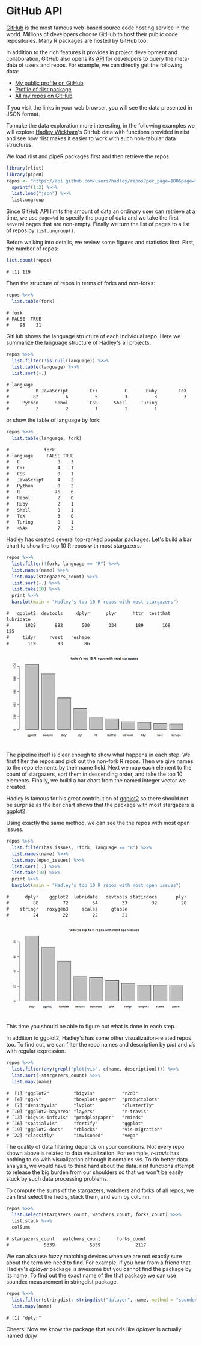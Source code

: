 

# GitHub API

[GitHub](https://github.com/) is the most famous web-based source code hosting service in the world. Millions of developers choose GitHub to host their public code repositories. Many R packages are hosted by GitHub too.

In addition to the rich features it provides in project development and collaboration, GitHub also opens its [API](https://api.github.com/) for developers to query the meta-data of users and repos. For example, we can directly get the following data:

- [My public profile on GitHub](https://api.github.com/users/renkun-ken)
- [Profile of rlist package](https://api.github.com/repos/renkun-ken/rlist)
- [All my repos on GitHub](https://api.github.com/users/renkun-ken/repos)

If you visit the links in your web browser, you will see the data presented in JSON format.

To make the data exploration more interesting, in the following examples we will explore [Hadley Wickham](https://github.com/hadley)'s GitHub data with functions provided in rlist and see how rlist makes it easier to work with such non-tabular data structures.

We load rlist and pipeR packages first and then retrieve the repos.


```r
library(rlist)
library(pipeR)
repos <- "https://api.github.com/users/hadley/repos?per_page=100&page=%d" %>>%
  sprintf(1:2) %>>%
  list.load("json") %>>%
  list.ungroup
```

Since GitHub API limits the amount of data an ordinary user can retrieve at a time, we use `page=%d` to specify the page of data and we take the first several pages that are non-empty. Finally we turn the list of pages to a list of repos by `list.ungroup()`.

Before walking into details, we review some figures and statistics first. First, the number of repos:


```r
list.count(repos)
```

```
# [1] 119
```

Then the structure of repos in terms of forks and non-forks:


```r
repos %>>%
  list.table(fork)
```

```
# fork
# FALSE  TRUE 
#    98    21
```

GitHub shows the language structure of each individual repo. Here we summarize the language structure of Hadley's all projects.


```r
repos %>>% 
  list.filter(!is.null(language)) %>>%
  list.table(language) %>>%
  list.sort(-.)
```

```
# language
#          R JavaScript        C++          C       Ruby        TeX 
#         82          6          5          3          3          3 
#     Python      Rebol        CSS      Shell     Turing 
#          2          2          1          1          1
```

or show the table of language by fork:


```r
repos %>>%
  list.table(language, fork)
```

```
#             fork
# language     FALSE TRUE
#   C              0    3
#   C++            4    1
#   CSS            0    1
#   JavaScript     4    2
#   Python         0    2
#   R             76    6
#   Rebol          2    0
#   Ruby           2    1
#   Shell          0    1
#   TeX            3    0
#   Turing         0    1
#   <NA>           7    3
```

Hadley has created several top-ranked popular packages. Let's build a bar chart to show the top 10 R repos with most stargazers.


```r
repos %>>%
  list.filter(!fork, language == "R") %>>%
  list.names(name) %>>%
  list.mapv(stargazers_count) %>>%
  list.sort(-.) %>>%
  list.take(10) %>>%
  print %>>%
  barplot(main = "Hadley's top 10 R repos with most stargazers")
```

```
#   ggplot2  devtools     dplyr      plyr      httr  testthat lubridate 
#      1028       882       500       334       189       169       125 
#     tidyr     rvest   reshape 
#       119        93        86
```

<img src="figure/top-10-repos-with-most-stargazers-1.png" title="plot of chunk top-10-repos-with-most-stargazers" alt="plot of chunk top-10-repos-with-most-stargazers" style="display: block; margin: auto;" />

The pipeline itself is clear enough to show what happens in each step. We first filter the repos and pick out the non-fork R repos. Then we give names to the repo elements by their name field. Next we map each element to the count of stargazers, sort them in descending order, and take the top 10 elements. Finally, we build a bar chart from the named integer vector we created.

Hadley is famous for his great contribution of [ggplot2](http://ggplot2.org/) so there should not be surprise as the bar chart shows that the package with most stargazers is ggplot2. 

Using exactly the same method, we can see the the repos with most open issues.


```r
repos %>>%
  list.filter(has_issues, !fork, language == "R") %>>%
  list.names(name) %>>%
  list.mapv(open_issues) %>>%
  list.sort(-.) %>>%
  list.take(10) %>>%
  print %>>%
  barplot(main = "Hadley's top 10 R repos with most open issues")
```

```
#      dplyr    ggplot2  lubridate   devtools staticdocs       plyr 
#         88         72         54         33         32         28 
#    stringr   roxygen3     scales     gtable 
#         24         22         22         21
```

<img src="figure/top-10-repos-with-most-open-issues-1.png" title="plot of chunk top-10-repos-with-most-open-issues" alt="plot of chunk top-10-repos-with-most-open-issues" style="display: block; margin: auto;" />

This time you should be able to figure out what is done in each step.

In addition to ggplot2, Hadley's has some other visualization-related repos too. To find out, we can filter the repo names and description by *plot* and *vis* with regular expression.


```r
repos %>>%
  list.filter(any(grepl("plot|vis", c(name, description)))) %>>%
  list.sort(-stargazers_count) %>>%
  list.mapv(name)
```

```
#  [1] "ggplot2"         "bigvis"          "r2d3"           
#  [4] "gg2v"            "boxplots-paper"  "productplots"   
#  [7] "densityvis"      "lvplot"          "clusterfly"     
# [10] "ggplot2-bayarea" "layers"          "r-travis"       
# [13] "bigvis-infovis"  "prodplotpaper"   "rminds"         
# [16] "spatialVis"      "fortify"         "ggplot"         
# [19] "ggplot2-docs"    "rblocks"         "vis-migration"  
# [22] "classifly"       "imvisoned"       "vega"
```

The quality of data filtering depends on your conditions. Not every repo shown above is related to data visualization. For example, *r-travis* has nothing to do with visualization although it contains *vis*. To do better data analysis, we would have to think hard about the data. rlist functions attempt to release the big burden from our shoulders so that we won't be easily stuck by such data processing problems.

To compute the sums of the stargazers, watchers and forks of all repos, we can first select the fiedls, stack them, and sum by column.


```r
repos %>>%
  list.select(stargazers_count, watchers_count, forks_count) %>>%
  list.stack %>>%
  colSums
```

```
# stargazers_count   watchers_count      forks_count 
#             5339             5339             2117
```

We can also use fuzzy matching devices when we are not exactly sure about the term we need to find. For example, if you hear from a friend that Hadley's *dplayer* package is awesome but you cannot find the package by its name. To find out the exact name of the that package we can use soundex measurement in stringdist package.


```r
repos %>>%
  list.filter(stringdist::stringdist("dplayer", name, method = "soundex") == 0) %>>%
  list.mapv(name)
```

```
# [1] "dplyr"
```

Cheers! Now we know the package that sounds like *dplayer* is actually named *dplyr*.
